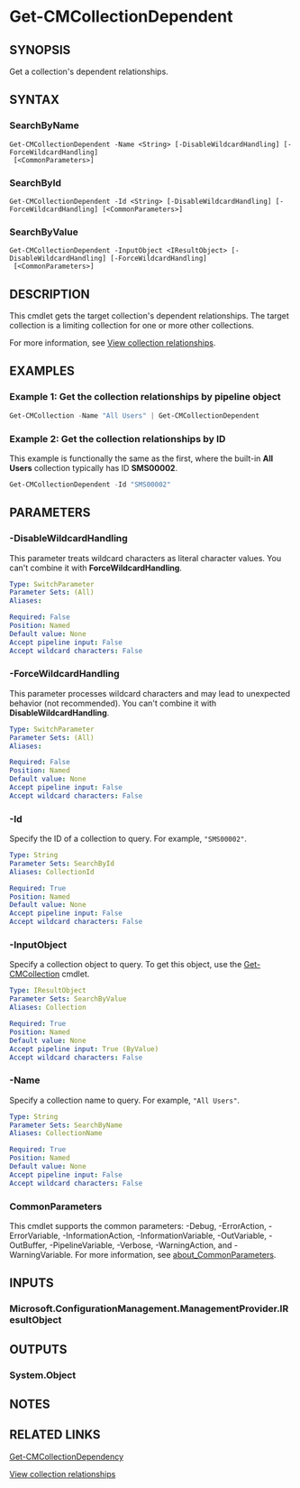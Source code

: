 ﻿---
external help file: AdminUI.PS.dll-Help.xml
Module Name: ConfigurationManager
ms.date: 12/21/2020
online version:
schema: 2.0.0
---

# Get-CMCollectionDependent

## SYNOPSIS

Get a collection's dependent relationships.

## SYNTAX

### SearchByName
```
Get-CMCollectionDependent -Name <String> [-DisableWildcardHandling] [-ForceWildcardHandling]
 [<CommonParameters>]
```

### SearchById
```
Get-CMCollectionDependent -Id <String> [-DisableWildcardHandling] [-ForceWildcardHandling] [<CommonParameters>]
```

### SearchByValue
```
Get-CMCollectionDependent -InputObject <IResultObject> [-DisableWildcardHandling] [-ForceWildcardHandling]
 [<CommonParameters>]
```

## DESCRIPTION

This cmdlet gets the target collection's dependent relationships. The target collection is a limiting collection for one or more other collections.

For more information, see [View collection relationships](/mem/configmgr/core/clients/manage/collections/manage-collections#view-collection-relationships).

## EXAMPLES

### Example 1: Get the collection relationships by pipeline object

```powershell
Get-CMCollection -Name "All Users" | Get-CMCollectionDependent
```

### Example 2: Get the collection relationships by ID

This example is functionally the same as the first, where the built-in **All Users** collection typically has ID **SMS00002**.

```powershell
Get-CMCollectionDependent -Id "SMS00002"
```

## PARAMETERS

### -DisableWildcardHandling

This parameter treats wildcard characters as literal character values. You can't combine it with **ForceWildcardHandling**.

```yaml
Type: SwitchParameter
Parameter Sets: (All)
Aliases:

Required: False
Position: Named
Default value: None
Accept pipeline input: False
Accept wildcard characters: False
```

### -ForceWildcardHandling

This parameter processes wildcard characters and may lead to unexpected behavior (not recommended). You can't combine it with **DisableWildcardHandling**.

```yaml
Type: SwitchParameter
Parameter Sets: (All)
Aliases:

Required: False
Position: Named
Default value: None
Accept pipeline input: False
Accept wildcard characters: False
```

### -Id

Specify the ID of a collection to query. For example, `"SMS00002"`.

```yaml
Type: String
Parameter Sets: SearchById
Aliases: CollectionId

Required: True
Position: Named
Default value: None
Accept pipeline input: False
Accept wildcard characters: False
```

### -InputObject

Specify a collection object to query. To get this object, use the [Get-CMCollection](Get-CMCollection.md) cmdlet.

```yaml
Type: IResultObject
Parameter Sets: SearchByValue
Aliases: Collection

Required: True
Position: Named
Default value: None
Accept pipeline input: True (ByValue)
Accept wildcard characters: False
```

### -Name

Specify a collection name to query. For example, `"All Users"`.

```yaml
Type: String
Parameter Sets: SearchByName
Aliases: CollectionName

Required: True
Position: Named
Default value: None
Accept pipeline input: False
Accept wildcard characters: False
```

### CommonParameters
This cmdlet supports the common parameters: -Debug, -ErrorAction, -ErrorVariable, -InformationAction, -InformationVariable, -OutVariable, -OutBuffer, -PipelineVariable, -Verbose, -WarningAction, and -WarningVariable. For more information, see [about_CommonParameters](http://go.microsoft.com/fwlink/?LinkID=113216).

## INPUTS

### Microsoft.ConfigurationManagement.ManagementProvider.IResultObject

## OUTPUTS

### System.Object
## NOTES

## RELATED LINKS

[Get-CMCollectionDependency](Get-CMCollectionDependency.md)

[View collection relationships](/mem/configmgr/core/clients/manage/collections/manage-collections#view-collection-relationships)

